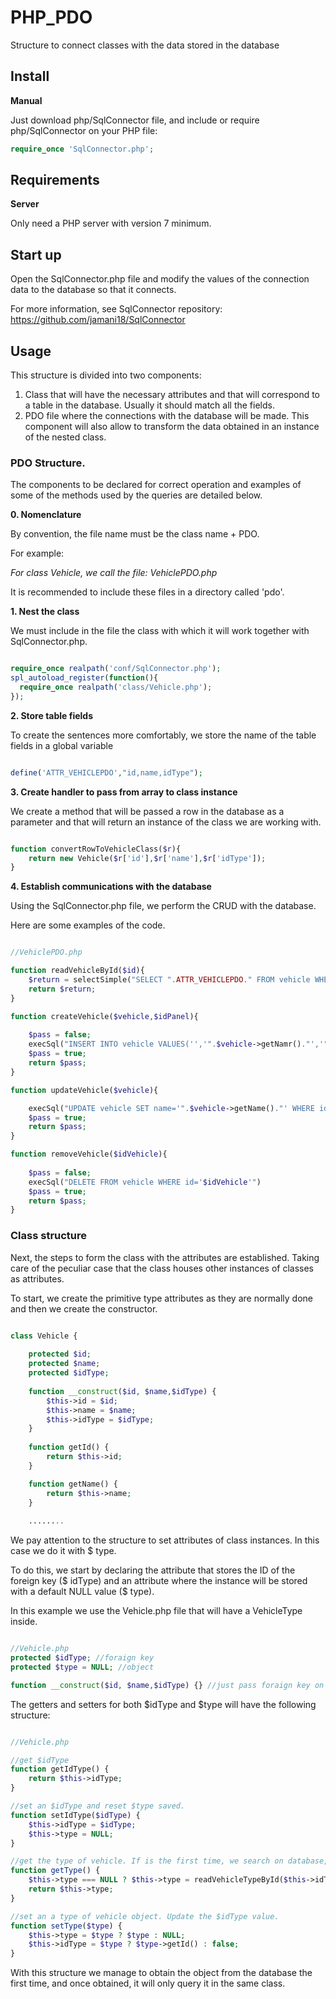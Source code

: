 # PHP_PDO
Structure to connect classes with the data stored in the database

## Install

**Manual**

Just download php/SqlConnector file, and include or require php/SqlConnector on your PHP file:

```php
require_once 'SqlConnector.php';
```

## Requirements

**Server**

Only need a PHP server with version 7 minimum.

## Start up

Open the SqlConnector.php file and modify the values of the connection data to the database so that it connects.

For more information, see SqlConnector repository: https://github.com/jamani18/SqlConnector

## Usage

This structure is divided into two components:

1. Class that will have the necessary attributes and that will correspond to a table in the database. Usually it should match all the fields.
2. PDO file where the connections with the database will be made. This component will also allow to transform the data obtained in an instance of the nested class.

### PDO Structure.

The components to be declared for correct operation and examples of some of the methods used by the queries are detailed below.

**0. Nomenclature**

By convention, the file name must be the class name + PDO.

For example:

_For class Vehicle, we call the file: VehiclePDO.php_

It is recommended to include these files in a directory called 'pdo'.


**1. Nest the class**

We must include in the file the class with which it will work together with SqlConnector.php.

```php

require_once realpath('conf/SqlConnector.php');
spl_autoload_register(function(){
  require_once realpath('class/Vehicle.php');
});

````

**2. Store table fields**

To create the sentences more comfortably, we store the name of the table fields in a global variable


```php

define('ATTR_VEHICLEPDO',"id,name,idType");

````

**3. Create handler to pass from array to class instance**

We create a method that will be passed a row in the database as a parameter and that will return an instance of the class we are working with.

```php

function convertRowToVehicleClass($r){
    return new Vehicle($r['id'],$r['name'],$r['idType']);
}

````

**4. Establish communications with the database**

Using the SqlConnector.php file, we perform the CRUD with the database.

Here are some examples of the code.

```php

//VehiclePDO.php

function readVehicleById($id){
    $return = selectSimple("SELECT ".ATTR_VEHICLEPDO." FROM vehicle WHERE id='$id'",'convertRowToVehicleClass');
    return $return;
}

function createVehicle($vehicle,$idPanel){
    
    $pass = false;
    execSql("INSERT INTO vehicle VALUES('','".$vehicle->getNamr()."','".$vehicle->getIdType()."')");
    $pass = true;
    return $pass;
}

function updateVehicle($vehicle){

    execSql("UPDATE vehicle SET name='".$vehicle->getName()."' WHERE id='".$vehicle->getId()."'");
    $pass = true;
    return $pass;
}

function removeVehicle($idVehicle){
    
    $pass = false;
    execSql("DELETE FROM vehicle WHERE id='$idVehicle'")
    $pass = true; 
    return $pass;
}


````

### Class structure

Next, the steps to form the class with the attributes are established. Taking care of the peculiar case that the class houses other instances of classes as attributes.

To start, we create the primitive type attributes as they are normally done and then we create the constructor.

```php

class Vehicle {
    
    protected $id;
    protected $name;
    protected $idType;
    
    function __construct($id, $name,$idType) {
        $this->id = $id;
        $this->name = $name;
        $this->idType = $idType;
    }
    
    function getId() {
        return $this->id;
    }

    function getName() {
        return $this->name;
    }
    
    ........


````

We pay attention to the structure to set attributes of class instances. In this case we do it with $ type.

To do this, we start by declaring the attribute that stores the ID of the foreign key ($ idType) and an attribute where the instance will be stored with a default NULL value ($ type).

In this example we use the Vehicle.php file that will have a VehicleType inside.

```php

//Vehicle.php
protected $idType; //foraign key
protected $type = NULL; //object

function __construct($id, $name,$idType) {} //just pass foraign key on construct.

````

The getters and setters for both $idType and $type will have the following structure:

```php

//Vehicle.php

//get $idType
function getIdType() {
    return $this->idType;
}

//set an $idType and reset $type saved.
function setIdType($idType) {
    $this->idType = $idType;
    $this->type = NULL;
}

//get the type of vehicle. If is the first time, we search on database, else we get from attribute.
function getType() {
    $this->type === NULL ? $this->type = readVehicleTypeById($this->idType) : false;
    return $this->type;
}

//set an a type of vehicle object. Update the $idType value.
function setType($type) {
    $this->type = $type ? $type : NULL;
    $this->idType = $type ? $type->getId() : false;
}

````

With this structure we manage to obtain the object from the database the first time, and once obtained, it will only query it in the same class.

